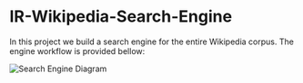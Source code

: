 # IR-Wikipedia-Search-Engine
In this project we build a search engine for the entire Wikipedia corpus. The engine workflow is provided bellow:

![Search Engine Diagram](https://user-images.githubusercontent.com/87119884/148761838-7d7537b8-09d6-4e53-a371-6d3a3459b2fd.png)
